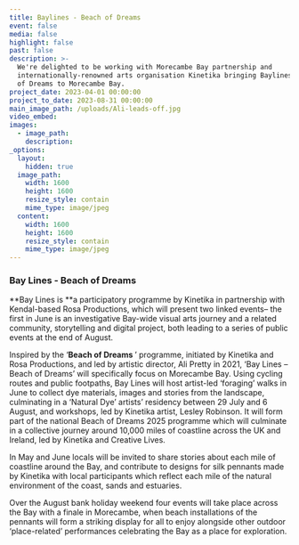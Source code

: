 ```yaml
---
title: Baylines - Beach of Dreams
event: false
media: false
highlight: false
past: false
description: >-
  We're delighted to be working with Morecambe Bay partnership and 
  internationally-renowned arts organisation Kinetika bringing Baylines - Beach
  of Dreams to Morecambe Bay.
project_date: 2023-04-01 00:00:00
project_to_date: 2023-08-31 00:00:00
main_image_path: /uploads/Ali-leads-off.jpg
video_embed:
images:
  - image_path:
    description:
_options:
  layout:
    hidden: true
  image_path:
    width: 1600
    height: 1600
    resize_style: contain
    mime_type: image/jpeg
  content:
    width: 1600
    height: 1600
    resize_style: contain
    mime_type: image/jpeg
---
```

### Bay Lines - Beach of Dreams

**Bay Lines is&nbsp;**a participatory programme by Kinetika in partnership with Kendal-based Rosa Productions, which will present two linked events– the first in June is an investigative Bay-wide visual arts journey and a related community, storytelling and digital project, both leading to a series of public events at the end of August.

Inspired by the ‘**Beach of Dreams&nbsp;**’ programme, initiated by Kinetika and Rosa Productions, and led by artistic director, Ali Pretty in 2021, ‘Bay Lines – Beach of Dreams’ will specifically focus on Morecambe Bay. Using cycling routes and public footpaths, Bay Lines will host artist-led ‘foraging’ walks in June to collect dye materials, images and stories from the landscape, culminating in a ‘Natural Dye’ artists’ residency between 29 July and 6 August, and workshops, led by Kinetika artist, Lesley Robinson. It will form part of the national Beach of Dreams 2025 programme which will culminate in a collective journey around 10,000 miles of coastline across the UK and Ireland, led by Kinetika and Creative Lives.

In May and June locals will be invited to share stories about each mile of coastline around the Bay, and contribute to designs for silk pennants made by Kinetika with local participants which reflect each mile of the natural environment of the coast, sands and estuaries.

Over the August bank holiday weekend four events will take place across the Bay with a finale in Morecambe, when beach installations of the pennants will form a striking display for all to enjoy alongside other outdoor ‘place-related’ performances celebrating the Bay as a place for exploration.